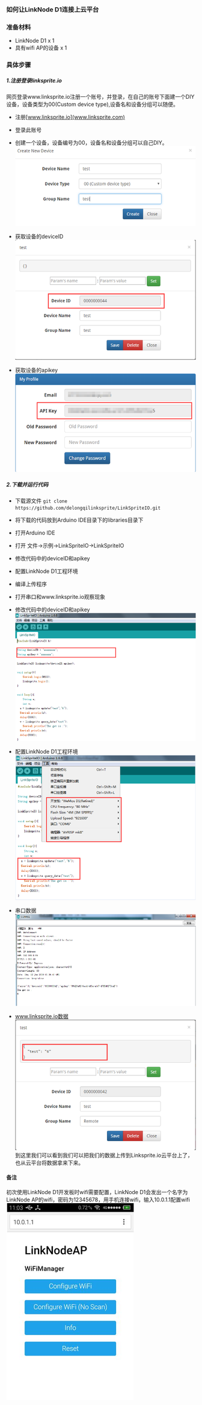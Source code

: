 ### 如何让LinkNode D1连接上云平台


### 准备材料
* LinkNode D1 x 1
* 具有wifi AP的设备 x 1 

### 具体步骤
##### 1.注册登录linksprite.io
网页登录www.linksprite.io注册一个账号，并登录，在自己的账号下面建一个DIY设备，设备类型为00(Custom device type),设备名和设备分组可以随便。

* 注册[www.linksprite.io](www.linksprite.com)
* 登录此账号  
* 创建一个设备，设备编号为00，设备名和设备分组可以自己DIY。 
![](picture/1.png)

* 获取设备的deviceID
![](picture/2.png)

* 获取设备的apikey
![](picture/3.png)

##### 2.下载并运行代码
* 下载源文件
`git clone https://github.com/delongqilinksprite/LinkSpriteIO.git`
* 将下载的代码放到Arduino IDE目录下的libraries目录下
* 打开Arduino IDE 
* 打开 文件->示例->LinkSpriteIO->LinkSpriteIO
* 修改代码中的deviceID和apikey
* 配置LinkNode D1工程环境
* 编译上传程序  
* 打开串口和www.linksprite.io观察现象

* 修改代码中的deviceID和apikey  
![](picture/4.png)  
* 配置LinkNode D1工程环境  
![](picture/5.png)
* 串口数据  
![](picture/8.png)
* www.linksprite.io数据  
![](picture/7.png)  
到这里我们可以看到我们可以把我们的数据上传到Linksprite.io云平台上了，也从云平台将数据拿来下来。   
#### 备注
初次使用LinkNode D1开发板时wifi需要配置，LinkNode D1会发出一个名字为LinkNode AP的wifi，密码为12345678，用手机连接wifi，输入10.0.1.1配置wifi  
![](picture/6.png)
